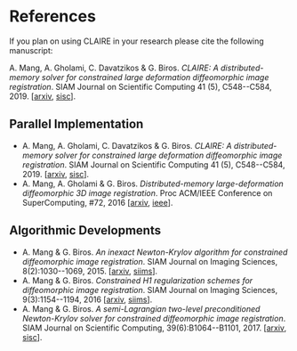# References

If you plan on using CLAIRE in your research please cite the following manuscript:

A. Mang, A. Gholami, C. Davatzikos & G. Biros. *CLAIRE: A distributed-memory solver for constrained large deformation diffeomorphic image registration*. SIAM Journal on Scientific Computing 41 (5), C548--C584, 2019. [[arxiv](https://arxiv.org/abs/1808.04487), [sisc](https://epubs.siam.org/doi/abs/10.1137/18M1207818)].


## Parallel Implementation
* A. Mang, A. Gholami, C. Davatzikos & G. Biros. *CLAIRE: A distributed-memory solver for constrained large deformation diffeomorphic image registration*. SIAM Journal on Scientific Computing 41 (5), C548--C584, 2019. [[arxiv](https://arxiv.org/abs/1808.04487), [sisc](https://epubs.siam.org/doi/abs/10.1137/18M1207818)].
* A. Mang, A. Gholami & G. Biros. *Distributed-memory large-deformation diffeomorphic 3D image registration*. Proc ACM/IEEE Conference on SuperComputing, #72, 2016 [[arxiv](https://arxiv.org/abs/1608.03630), [ieee](http://dx.doi.org/10.1109/SC.2016.71)].

## Algorithmic Developments
* A. Mang & G. Biros. *An inexact Newton-Krylov algorithm for constrained diffeomorphic image registration*. SIAM Journal on Imaging Sciences, 8(2):1030--1069, 2015. [[arxiv](https://arxiv.org/abs/1408.6299v3), [siims](http://epubs.siam.org/doi/10.1137/140984002)].
* A. Mang & G. Biros. *Constrained H1 regularization schemes for diffeomorphic image registration*. SIAM Journal on Imaging Sciences, 9(3):1154--1194, 2016 [[arxiv](https://arxiv.org/abs/1503.00757), [siims](http://epubs.siam.org/doi/10.1137/15M1010919)].
* A. Mang & G. Biros. *A semi-Lagrangian two-level preconditioned Newton-Krylov solver for constrained diffeomorphic image registration*. SIAM Journal on Scientific Computing, 39(6):B1064--B1101, 2017. [[arxiv](https://arxiv.org/abs/1604.02153), [sisc](http://epubs.siam.org/doi/abs/10.1137/16M1070475)].
